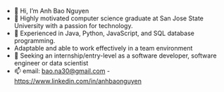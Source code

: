 - 👋 Hi, I’m Anh Bao Nguyen
- 💞️ Highly motivated computer science graduate at San Jose State University with a passion for technology. 
- 🌱 Experienced in Java, Python, JavaScript, and SQL database programming.
-  Adaptable and able to work effectively in a team environment
- 👀 Seeking an internship/entry-level as a software developer, software engineer or data scientist
- 📫 email: bao.na30@gmail.com - https://www.linkedin.com/in/anhbaonguyen
